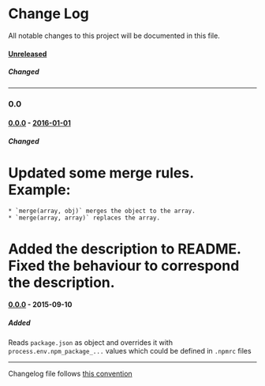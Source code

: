 # Change Log
All notable changes to this project will be documented in this file.

#### [Unreleased][unreleased]
##### Changed

<!--
### 1.0
#### [1.0.1] - 2015-12-27
Let's think that plugin is officially published.
##### Changed
* something changed.

##### Deleted
* something deleted.
!-->
-------------
### 0.0
#### [0.0.0] - [2016-01-01][c-0.0.1]
##### Changed
# Updated some merge rules. Example:
    * `merge(array, obj)` merges the object to the array.
    * `merge(array, array)` replaces the array.
# Added the description to README. Fixed the behaviour to correspond the description.

#### [0.0.0] - 2015-09-10
##### Added

Reads `package.json` as object and overrides it with
`process.env.npm_package_...` values which could be defined
in `.npmrc` files

------------
Changelog file follows [this convention](http://keepachangelog.com/)

[unreleased]: https://github.com/evoja/npm-packageoid/compare/0.0.1...master
[c-0.0.2]: https://github.com/evoja/npm-packageoid/compare/0.0.1...0.0.2
[0.0.2]: https://github.com/evoja/npm-packageoid/tree/0.0.2
[c-0.0.1]: https://github.com/evoja/npm-packageoid/compare/0.0.0...0.0.1
[0.0.1]: https://github.com/evoja/npm-packageoid/tree/0.0.1
[0.0.0]: https://github.com/evoja/npm-packageoid/tree/0.0.0

